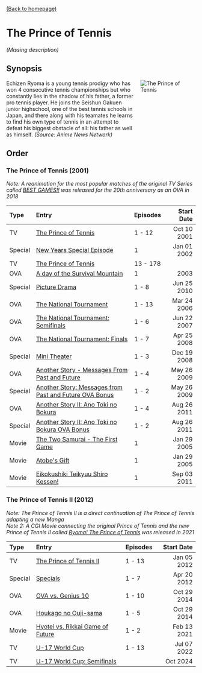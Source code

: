 [(Back to homepage)](../README.md)
# The Prince of Tennis

*(Missing description)*

## Synopsis

<div style="display: flex;">
    <div style="width: 70%;">
        Echizen Ryoma is a young tennis prodigy who has won 4 consecutive tennis championships but who constantly lies in the shadow of his father, a former pro tennis player. He joins the Seishun Gakuen junior highschool, one of the best tennis schools in Japan, and there along with his teamates he learns to find his own type of tennis in an attempt to defeat his biggest obstacle of all: his father as well as himself. <span style="font-style: italic;">(Source: Anime News Network)</span>
    </div>
    <div style="width: 30%; padding-left: 1em;"><img src="https://s4.anilist.co/file/anilistcdn/media/anime/cover/large/bx22-8Qg3NZXH6asP.png" title="The Prince of Tennis"></div>
</div>

## Order

### The Prince of Tennis (2001)

*Note: A reanimation for the most popular matches of the original TV Series called [BEST GAMES!!](https://anilist.co/anime/109097/) was released for the 20th anniversary as an OVA in 2018*

| **Type** | **Entry** | **Episodes** | **Start Date** |
| :------- | :-------- | :----------- | -------------: |
| TV        | [The Prince of Tennis](https://anilist.co/anime/22/) | 1 - 12 | Oct 10 2001 |
| Special   | [New Years Special Episode](https://anilist.co/anime/5996/) | 1 | Jan 01 2002 |
| TV        | [The Prince of Tennis](https://anilist.co/anime/22/) | 13 - 178 |  |
| OVA       | [A day of the Survival Mountain](https://anilist.co/anime/1190/) | 1 | 2003 |
| Special   | [Picture Drama](https://anilist.co/anime/10862/) | 1 - 8 | Jun 25 2010 |
| OVA       | [The National Tournament](https://anilist.co/anime/995/) | 1 - 13 | Mar 24 2006 |
| OVA       | [The National Tournament: Semifinals](https://anilist.co/anime/2752/) | 1 - 6 | Jun 22 2007 |
| OVA       | [The National Tournament: Finals](https://anilist.co/anime/4053/) | 1 - 7 | Apr 25 2008 |
| Special   | [Mini Theater](https://anilist.co/anime/10276/) | 1 - 3 | Dec 19 2008 |
| OVA       | [Another Story - Messages From Past and Future](https://anilist.co/anime/5751/) | 1 - 4 | May 26 2009 |
| Special   | [Another Story: Messages from Past and Future OVA Bonus](https://anilist.co/anime/6999/) | 1 - 2 | May 26 2009 |
| OVA       | [Another Story II: Ano Toki no Bokura](https://anilist.co/anime/10573/) | 1 - 4 | Aug 26 2011 |
| Special   | [Another Story II: Ano Toki no Bokura OVA Bonus](https://anilist.co/anime/13073/) | 1 - 2 | Aug 26 2011 |
| Movie     | [The Two Samurai - The First Game](https://anilist.co/anime/815/) | 1 | Jan 29 2005 |
| Movie     | [Atobe's Gift](https://anilist.co/anime/814/) | 1 | Jan 29 2005 |
| Movie     | [Eikokushiki Teikyuu Shiro Kessen!](https://anilist.co/anime/10731/) | 1 | Sep 03 2011 |

### The Prince of Tennis II (2012)

*Note: The Prince of Tennis II is a direct continuation of The Prince of Tennis adapting a new Manga*<br>
*Note 2: A CGI Movie connecting the original Prince of Tennis and the new Prince of Tennis II called [Ryoma! The Prince of Tennis](https://anilist.co/anime/109097/) was released in 2021*

| **Type** | **Entry** | **Episodes** | **Start Date** |
| :------- | :-------- | :----------- | -------------: |
| TV        | [The Prince of Tennis II](https://anilist.co/anime/11371/) | 1 - 13 | Jan 05 2012 |
| Special   | [Specials](https://anilist.co/anime/13245/) | 1 - 7 | Apr 20 2012 |
| OVA       | [OVA vs. Genius 10](https://anilist.co/anime/20941/) | 1 - 10 | Oct 29 2014 |
| OVA       | [Houkago no Ouji-sama](https://anilist.co/anime/20942/) | 1 - 5 | Oct 29 2014 |
| Movie     | [Hyotei vs. Rikkai Game of Future](https://anilist.co/anime/123476/) | 1 - 2 | Feb 13 2021 |
| TV        | [U-17 World Cup](https://anilist.co/anime/140187/) | 1 - 13 | Jul 07 2022 |
| TV        | [U-17 World Cup: Semifinals](https://anilist.co/anime/165810/) |  | Oct 2024 |
